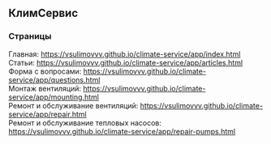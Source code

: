 ## КлимСервис
### Страницы
Главная: https://vsulimovvv.github.io/climate-service/app/index.html  
Статьи: https://vsulimovvv.github.io/climate-service/app/articles.html  
Форма с вопросами: https://vsulimovvv.github.io/climate-service/app/questions.html  
Монтаж вентиляций: https://vsulimovvv.github.io/climate-service/app/mounting.html  
Ремонт и обслуживание вентиляций: https://vsulimovvv.github.io/climate-service/app/repair.html  
Ремонт и обслуживание тепловых насосов: https://vsulimovvv.github.io/climate-service/app/repair-pumps.html  